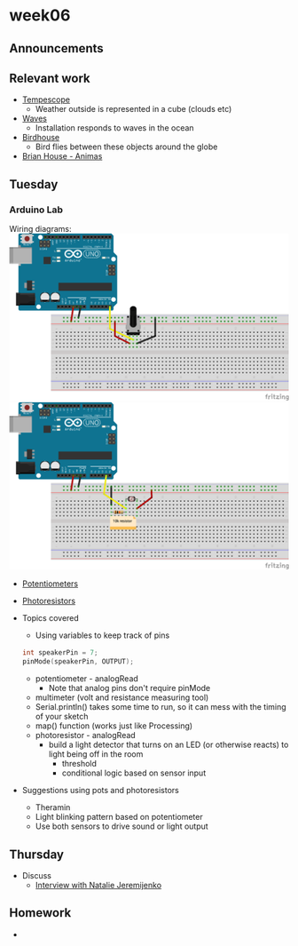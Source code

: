 # week06

## Announcements

## Relevant work

+ [Tempescope](https://www.tempescope.com/)
	+ Weather outside is represented in a cube (clouds etc)
+ [Waves](https://vimeo.com/20500963)
	+ Installation responds to waves in the ocean
+ [Birdhouse](https://www.kickstarter.com/projects/1768080598/birdhouse-an-internet-of-things-work-of-art)
	+ Bird flies between these objects around the globe
+ [Brian House - Animas](https://brianhouse.net/works/animas/)

## Tuesday

### Arduino Lab

Wiring diagrams:
![potentiometer](potentiometer.png)
![photoresistor](photoresistor.png)

+ [Potentiometers](https://www.arduino.cc/en/tutorial/potentiometer)
+ [Photoresistors](https://www.arduino.cc/en/Tutorial/AnalogInput)

+ Topics covered
	+ Using variables to keep track of pins
	```c
	int speakerPin = 7;
  pinMode(speakerPin, OUTPUT);
	```
	+ potentiometer - analogRead
		+ Note that analog pins don't require pinMode
	+ multimeter (volt and resistance measuring tool)
	+ Serial.println() takes some time to run, so it can mess with the timing of your sketch
	+ map() function (works just like Processing)
	+ photoresistor - analogRead
		+ build a light detector that turns on an LED (or otherwise reacts) to light being off in the room
			+ threshold
			+ conditional logic based on sensor input

+ Suggestions using pots and photoresistors
	+ Theramin
	+ Light blinking pattern based on potentiometer
	+ Use both sensors to drive sound or light output

## Thursday

+ Discuss
	+ [Interview with Natalie Jeremijenko](http://www.situatedtechnologies.net/files/ST3-SituatedAdvocacy_web.pdf)

## Homework

+
